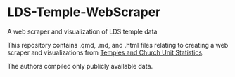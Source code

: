 # LDS-Temple-WebScraper
A web scraper and visualization of LDS temple data

This repository contains .qmd, .md, and .html files relating to creating a web scraper and visualizations from [Temples and Church Unit Statistics](https://churchofjesuschristtemples.org/statistics/).

The authors compiled only publicly available data.

